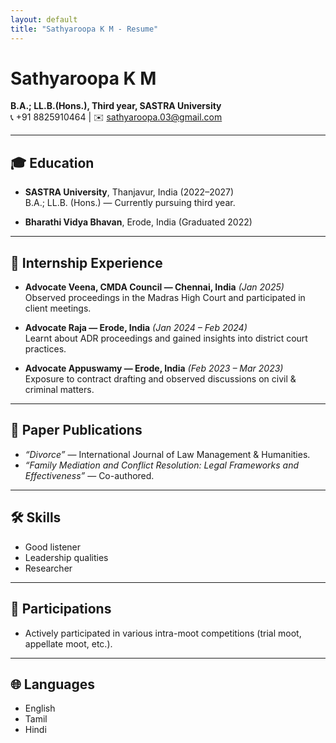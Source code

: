 ```yaml
---
layout: default
title: "Sathyaroopa K M - Resume"
---
```


# Sathyaroopa K M
**B.A.; LL.B.(Hons.), Third year, SASTRA University**  
📞 +91 8825910464 | ✉️ [sathyaroopa.03@gmail.com](mailto:sathyaroopa.03@gmail.com)

---

## 🎓 Education
- **SASTRA University**, Thanjavur, India (2022–2027)  
  B.A.; LL.B. (Hons.) — Currently pursuing third year.  

- **Bharathi Vidya Bhavan**, Erode, India (Graduated 2022)

---

## 💼 Internship Experience
- **Advocate Veena, CMDA Council — Chennai, India** *(Jan 2025)*  
  Observed proceedings in the Madras High Court and participated in client meetings.  

- **Advocate Raja — Erode, India** *(Jan 2024 – Feb 2024)*  
  Learnt about ADR proceedings and gained insights into district court practices.  

- **Advocate Appuswamy — Erode, India** *(Feb 2023 – Mar 2023)*  
  Exposure to contract drafting and observed discussions on civil & criminal matters.  

---

## 📑 Paper Publications
- *“Divorce”* — International Journal of Law Management & Humanities.  
- *“Family Mediation and Conflict Resolution: Legal Frameworks and Effectiveness”* — Co-authored.

---

## 🛠 Skills
- Good listener  
- Leadership qualities  
- Researcher  

---

## 🎤 Participations
- Actively participated in various intra-moot competitions (trial moot, appellate moot, etc.).

---

## 🌐 Languages
- English  
- Tamil  
- Hindi  
